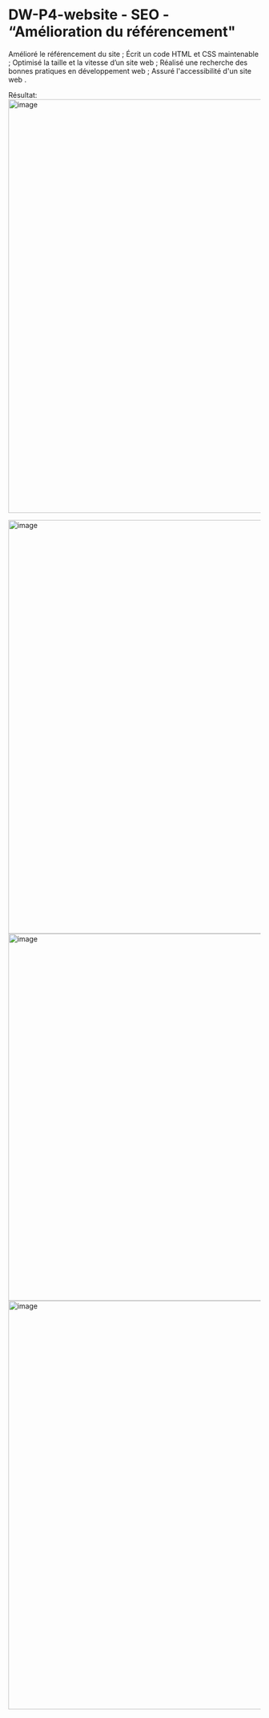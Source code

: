 ﻿# DW-P4-website - SEO - “Amélioration du référencement"
Amélioré le référencement du site ;
Écrit un code HTML et CSS maintenable ;
Optimisé la taille et la vitesse d’un site web ;
Réalisé une recherche des bonnes pratiques en développement web ;
Assuré l'accessibilité d'un site web .

Résultat: 
<img width="1180" height="826" alt="image" src="https://github.com/user-attachments/assets/a88aa710-167c-4abb-a60d-53defa81cee2" />

<img width="1180" height="826" alt="image" src="https://github.com/user-attachments/assets/adf8d4ab-5e19-4e66-87ae-25e9043b03a3" />

<img width="1350" height="733" alt="image" src="https://github.com/user-attachments/assets/0d65753a-ce96-4e35-bf3e-8bec0ff1f337" />
<img width="1290" height="816" alt="image" src="https://github.com/user-attachments/assets/2103c8d7-55a2-4210-ae3c-7d73cdd02346" />



